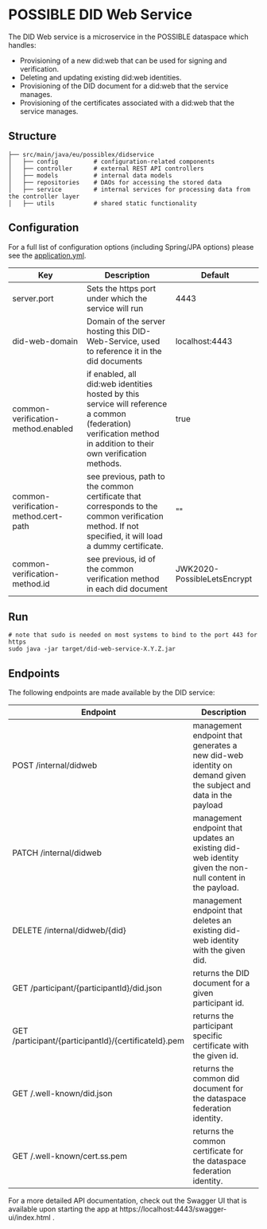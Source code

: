 # POSSIBLE DID Web Service

The DID Web service is a microservice in the POSSIBLE dataspace which handles:

- Provisioning of a new did:web that can be used for signing and verification.
- Deleting and updating existing did:web identities.
- Provisioning of the DID document for a did:web that the service manages.
- Provisioning of the certificates associated with a did:web that the service manages.

## Structure

```
├── src/main/java/eu/possiblex/didservice
│   ├── config          # configuration-related components
│   ├── controller      # external REST API controllers
│   ├── models          # internal data models
│   ├── repositories    # DAOs for accessing the stored data
│   ├── service         # internal services for processing data from the controller layer
│   ├── utils           # shared static functionality
```

## Configuration

For a full list of configuration options (including Spring/JPA options) please see the
[application.yml](src/main/resources/application.yml).

| Key                                  | Description                                                                                                                                                       | Default                     |
|--------------------------------------|-------------------------------------------------------------------------------------------------------------------------------------------------------------------|-----------------------------|
| server.port                          | Sets the https port under which the service will run                                                                                                              | 4443                        |
| did-web-domain                       | Domain of the server hosting this DID-Web-Service, used to reference it in the did documents                                                                      | localhost:4443              |
| common-verification-method.enabled   | if enabled, all did:web identities hosted by this service will reference a common (federation) verification method in addition to their own verification methods. | true                        |
| common-verification-method.cert-path | see previous, path to the common certificate that corresponds to the common verification method. If not specified, it will load a dummy certificate.              | ""                          |
| common-verification-method.id        | see previous, id of the common verification method in each did document                                                                                           | JWK2020-PossibleLetsEncrypt |

## Run

    # note that sudo is needed on most systems to bind to the port 443 for https
    sudo java -jar target/did-web-service-X.Y.Z.jar

## Endpoints

The following endpoints are made available by the DID service:

| Endpoint                                             | Description                                                                                                   |
|------------------------------------------------------|---------------------------------------------------------------------------------------------------------------|
| POST /internal/didweb                                | management endpoint that generates a new did-web identity on demand given the subject and data in the payload |
| PATCH /internal/didweb                               | management endpoint that updates an existing did-web identity given the non-null content in the payload.      |
| DELETE /internal/didweb/{did}                        | management endpoint that deletes an existing did-web identity with the given did.                             |
| GET /participant/{participantId}/did.json            | returns the DID document for a given participant id.                                                          |
| GET /participant/{participantId}/{certificateId}.pem | returns the participant specific certificate with the given id.                                               |
| GET /.well-known/did.json                            | returns the common did document for the dataspace federation identity.                                        |
| GET /.well-known/cert.ss.pem                         | returns the common certificate for the dataspace federation identity.                                         |

For a more detailed API documentation, check out the Swagger UI that is available upon starting the app
at https://localhost:4443/swagger-ui/index.html .